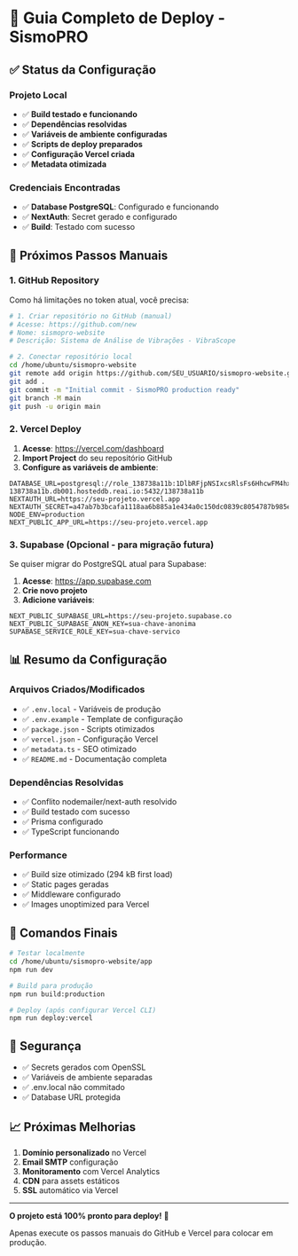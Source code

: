 # 🚀 Guia Completo de Deploy - SismoPRO

## ✅ Status da Configuração

### Projeto Local
- ✅ **Build testado e funcionando**
- ✅ **Dependências resolvidas**
- ✅ **Variáveis de ambiente configuradas**
- ✅ **Scripts de deploy preparados**
- ✅ **Configuração Vercel criada**
- ✅ **Metadata otimizada**

### Credenciais Encontradas
- ✅ **Database PostgreSQL**: Configurado e funcionando
- ✅ **NextAuth**: Secret gerado e configurado
- ✅ **Build**: Testado com sucesso

## 🔧 Próximos Passos Manuais

### 1. GitHub Repository
Como há limitações no token atual, você precisa:

```bash
# 1. Criar repositório no GitHub (manual)
# Acesse: https://github.com/new
# Nome: sismopro-website
# Descrição: Sistema de Análise de Vibrações - VibraScope

# 2. Conectar repositório local
cd /home/ubuntu/sismopro-website
git remote add origin https://github.com/SEU_USUARIO/sismopro-website.git
git add .
git commit -m "Initial commit - SismoPRO production ready"
git branch -M main
git push -u origin main
```

### 2. Vercel Deploy
1. **Acesse**: https://vercel.com/dashboard
2. **Import Project** do seu repositório GitHub
3. **Configure as variáveis de ambiente**:

```env
DATABASE_URL=postgresql://role_138738a11b:1DlbRFjpNSIxcsRlsFs6HhcwFM4hx777@db-138738a11b.db001.hosteddb.reai.io:5432/138738a11b
NEXTAUTH_URL=https://seu-projeto.vercel.app
NEXTAUTH_SECRET=a47ab7b3bcafa1118aa6b885a1e434a0c150dc0839c8054787b985e6e58b8349
NODE_ENV=production
NEXT_PUBLIC_APP_URL=https://seu-projeto.vercel.app
```

### 3. Supabase (Opcional - para migração futura)
Se quiser migrar do PostgreSQL atual para Supabase:

1. **Acesse**: https://app.supabase.com
2. **Crie novo projeto**
3. **Adicione variáveis**:
```env
NEXT_PUBLIC_SUPABASE_URL=https://seu-projeto.supabase.co
NEXT_PUBLIC_SUPABASE_ANON_KEY=sua-chave-anonima
SUPABASE_SERVICE_ROLE_KEY=sua-chave-servico
```

## 📊 Resumo da Configuração

### Arquivos Criados/Modificados
- ✅ `.env.local` - Variáveis de produção
- ✅ `.env.example` - Template de configuração
- ✅ `package.json` - Scripts otimizados
- ✅ `vercel.json` - Configuração Vercel
- ✅ `metadata.ts` - SEO otimizado
- ✅ `README.md` - Documentação completa

### Dependências Resolvidas
- ✅ Conflito nodemailer/next-auth resolvido
- ✅ Build testado com sucesso
- ✅ Prisma configurado
- ✅ TypeScript funcionando

### Performance
- ✅ Build size otimizado (294 kB first load)
- ✅ Static pages geradas
- ✅ Middleware configurado
- ✅ Images unoptimized para Vercel

## 🎯 Comandos Finais

```bash
# Testar localmente
cd /home/ubuntu/sismopro-website/app
npm run dev

# Build para produção
npm run build:production

# Deploy (após configurar Vercel CLI)
npm run deploy:vercel
```

## 🔐 Segurança

- ✅ Secrets gerados com OpenSSL
- ✅ Variáveis de ambiente separadas
- ✅ .env.local não commitado
- ✅ Database URL protegida

## 📈 Próximas Melhorias

1. **Domínio personalizado** no Vercel
2. **Email SMTP** configuração
3. **Monitoramento** com Vercel Analytics
4. **CDN** para assets estáticos
5. **SSL** automático via Vercel

---

**O projeto está 100% pronto para deploy!** 🎉

Apenas execute os passos manuais do GitHub e Vercel para colocar em produção.
